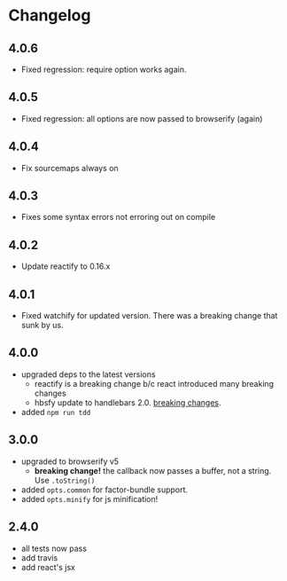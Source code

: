 # Changelog

## 4.0.6
* Fixed regression: require option works again.

## 4.0.5
* Fixed regression: all options are now passed to browserify (again)

## 4.0.4
* Fix sourcemaps always on

## 4.0.3
* Fixes some syntax errors not erroring out on compile

## 4.0.2
* Update reactify to 0.16.x

## 4.0.1
* Fixed watchify for updated version. There was a breaking change that sunk by us.

## 4.0.0
* upgraded deps to the latest versions
  - reactify is a breaking change b/c react introduced many breaking changes
  - hbsfy update to handlebars 2.0. [breaking changes](https://stackoverflow.com/questions/24662703/what-are-the-differences-between-the-handlebars-1-x-and-2-x-apis).
* added `npm run tdd`

## 3.0.0
* upgraded to browserify v5
  * **breaking change!** the callback now passes a buffer, not a string. Use `.toString()`
* added `opts.common` for factor-bundle support.
* added `opts.minify` for js minification!

## 2.4.0
* all tests now pass
* add travis
* add react's jsx
